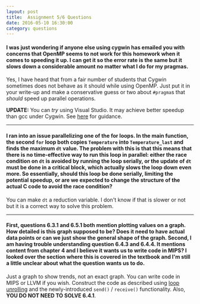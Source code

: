 ```yaml
---
layout: post
title:  Assignment 5/6 Questions
date: 2016-05-10 16:30:00
category: questions
---
```


<a id="Q1"></a>

#### I was just wondering if anyone else using cygwin has emailed you with concerns that OpenMP seems to not work for this homework when it comes to speeding it up. I can get it so the error rate is the same but it slows down a considerable amount no matter what I do for my pragmas.

Yes, I have heard that from a fair number of students that Cygwin sometimes does not behave as it should while using OpenMP.
Just put it in your write-up and make a conservative guess or two about `#pragma`s that *should* speed up parallel operations.

**UPDATE:** You can *try* using Visual Studio.
It may achieve better speedup than gcc under Cygwin.
See [here](https://msdn.microsoft.com/en-us/library/tt15eb9t.aspx) for guidance.

---------------------------------------

<a id="Q2"></a>

#### I ran into an issue parallelizing one of the for loops. In the main function, the second `for` loop both copies `Temperature` into `Temperature_last` and finds the maximum `dt` value. The problem with this is that this means that there is no time-effective way to run this loop in parallel: either the race condition on `dt` is avoided by running the loop serially, or the update of `dt` must be done in a critical block, which actually slows the loop down even more. So essentially, should this loop be done serially, limiting the potential speedup, or are we expected to change the structure of the actual C code to avoid the race condition?

You can make `dt` a reduction variable.  I don't know if that is slower or not but it is a correct way to solve this problem.

---------------------------------------

<a id="Q3"></a>

#### First, questions 6.3.1 and 6.5.1 both mention plotting values on a graph. How detailed is this graph supposed to be? Does it need to have actual data points or can we just show the general shape of the graph. Second, I am having trouble understanding question 6.4.3 and 6.4.4. It mentions content from chapter 4 and I believe it wants us to write code in MIPS? I looked over the section where this is covered in the textbook and I'm still a little unclear about what the question wants us to do.

Just a graph to show trends, not an exact graph.
You can write code in MIPS or LLVM if you wish.
Construct the code as described using [loop unrolling](https://en.wikipedia.org/wiki/Loop_unrolling) and the newly-introduced `send()` / `receive()` functionality.
Also, **YOU DO NOT NEED TO SOLVE 6.4.1**.
